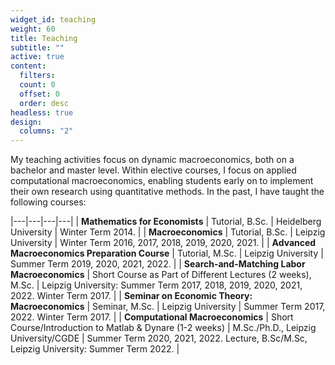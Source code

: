 ```yaml
---
widget_id: teaching
weight: 60
title: Teaching
subtitle: ""
active: true
content:
  filters:
  count: 0
  offset: 0
  order: desc
headless: true
design:
  columns: "2"
---
```


My teaching activities focus on dynamic macroeconomics, both on a bachelor and master level. Within elective courses, I focus on applied computational macroeconomics, enabling students early on to implement their own research using quantitative methods. In the past, I have taught the following courses:

|---|---|---|---|
| **Mathematics for Economists** | Tutorial, B.Sc. | Heidelberg University | Winter Term 2014. |
| **Macroeconomics** | Tutorial, B.Sc. | Leipzig University | Winter Term 2016, 2017, 2018, 2019, 2020, 2021. |
| **Advanced Macroeconomics Preparation Course** | Tutorial, M.Sc. | Leipzig University | Summer Term 2019, 2020, 2021, 2022. |
| **Search-and-Matching Labor Macroeconomics** | Short Course as Part of Different Lectures (2 weeks), M.Sc. | Leipzig University: Summer Term 2017, 2018, 2019, 2020, 2021, 2022. Winter Term 2017. |
| **Seminar on Economic Theory: Macroeconomics** | Seminar, M.Sc. | Leipzig University | Summer Term 2017, 2022. Winter Term 2017. |
| **Computational Macroeconomics** | Short Course/Introduction to Matlab & Dynare (1-2 weeks) | M.Sc./Ph.D., Leipzig University/CGDE | Summer Term 2020, 2021, 2022. Lecture, B.Sc/M.Sc, Leipzig University: Summer Term 2022. |
